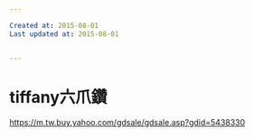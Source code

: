 ```yaml
---

Created at: 2015-08-01
Last updated at: 2015-08-01


---
```


# tiffany六爪鑽


https://m.tw.buy.yahoo.com/gdsale/gdsale.asp?gdid=5438330

